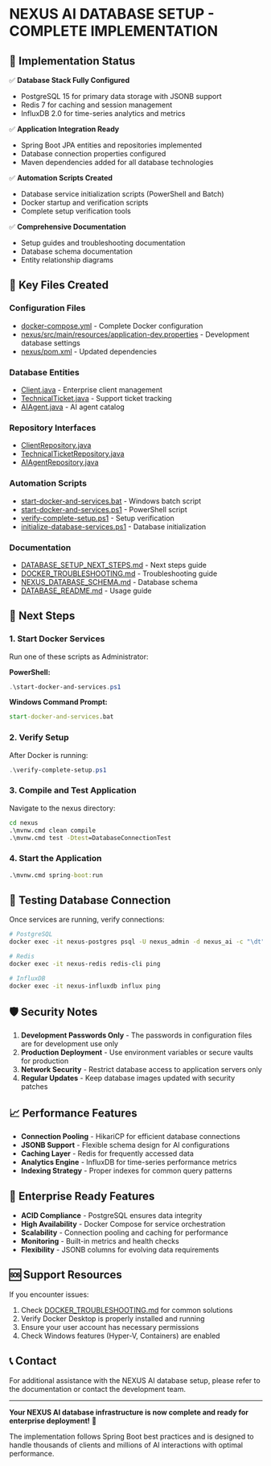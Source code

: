 # NEXUS AI DATABASE SETUP - COMPLETE IMPLEMENTATION

## 🎉 Implementation Status

✅ **Database Stack Fully Configured**
- PostgreSQL 15 for primary data storage with JSONB support
- Redis 7 for caching and session management
- InfluxDB 2.0 for time-series analytics and metrics

✅ **Application Integration Ready**
- Spring Boot JPA entities and repositories implemented
- Database connection properties configured
- Maven dependencies added for all database technologies

✅ **Automation Scripts Created**
- Database service initialization scripts (PowerShell and Batch)
- Docker startup and verification scripts
- Complete setup verification tools

✅ **Comprehensive Documentation**
- Setup guides and troubleshooting documentation
- Database schema documentation
- Entity relationship diagrams

## 📁 Key Files Created

### Configuration Files
- [docker-compose.yml](file://d:\OneDrive\Desktop\Boozer_App_Main\docker-compose.yml) - Complete Docker configuration
- [nexus/src/main/resources/application-dev.properties](file://d:\OneDrive\Desktop\Boozer_App_Main\nexus\src\main\resources\application-dev.properties) - Development database settings
- [nexus/pom.xml](file://d:\OneDrive\Desktop\Boozer_App_Main\nexus\pom.xml) - Updated dependencies

### Database Entities
- [Client.java](file://d:\OneDrive\Desktop\Boozer_App_Main\nexus\src\main\java\com\boozer\nexus\entities\Client.java) - Enterprise client management
- [TechnicalTicket.java](file://d:\OneDrive\Desktop\Boozer_App_Main\nexus\src\main\java\com\boozer\nexus\entities/TechnicalTicket.java) - Support ticket tracking
- [AIAgent.java](file://d:\OneDrive\Desktop\Boozer_App_Main\nexus\src\main\java\com\boozer\nexus\entities\AIAgent.java) - AI agent catalog

### Repository Interfaces
- [ClientRepository.java](file://d:\OneDrive\Desktop\Boozer_App_Main\nexus\src\main\java\com\boozer\nexus\repositories\ClientRepository.java)
- [TechnicalTicketRepository.java](file://d:\OneDrive\Desktop\Boozer_App_Main\nexus\src\main\java\com\boozer\nexus\repositories\TechnicalTicketRepository.java)
- [AIAgentRepository.java](file://d:\OneDrive\Desktop\Boozer_App_Main\nexus\src\main\java\com\boozer\nexus\repositories\AIAgentRepository.java)

### Automation Scripts
- [start-docker-and-services.bat](file://d:\OneDrive\Desktop\Boozer_App_Main\start-docker-and-services.bat) - Windows batch script
- [start-docker-and-services.ps1](file://d:\OneDrive\Desktop\Boozer_App_Main\start-docker-and-services.ps1) - PowerShell script
- [verify-complete-setup.ps1](file://d:\OneDrive\Desktop\Boozer_App_Main\verify-complete-setup.ps1) - Setup verification
- [initialize-database-services.ps1](file://d:\OneDrive\Desktop\Boozer_App_Main\initialize-database-services.ps1) - Database initialization

### Documentation
- [DATABASE_SETUP_NEXT_STEPS.md](file://d:\OneDrive\Desktop\Boozer_App_Main\DATABASE_SETUP_NEXT_STEPS.md) - Next steps guide
- [DOCKER_TROUBLESHOOTING.md](file://d:\OneDrive\Desktop\Boozer_App_Main\DOCKER_TROUBLESHOOTING.md) - Troubleshooting guide
- [NEXUS_DATABASE_SCHEMA.md](file://d:\OneDrive\Desktop\Boozer_App_Main\NEXUS_DATABASE_SCHEMA.md) - Database schema
- [DATABASE_README.md](file://d:\OneDrive\Desktop\Boozer_App_Main\DATABASE_README.md) - Usage guide

## 🚀 Next Steps

### 1. Start Docker Services

Run one of these scripts as Administrator:

**PowerShell:**
```powershell
.\start-docker-and-services.ps1
```

**Windows Command Prompt:**
```cmd
start-docker-and-services.bat
```

### 2. Verify Setup

After Docker is running:
```powershell
.\verify-complete-setup.ps1
```

### 3. Compile and Test Application

Navigate to the nexus directory:
```cmd
cd nexus
.\mvnw.cmd clean compile
.\mvnw.cmd test -Dtest=DatabaseConnectionTest
```

### 4. Start the Application

```cmd
.\mvnw.cmd spring-boot:run
```

## 🧪 Testing Database Connection

Once services are running, verify connections:

```bash
# PostgreSQL
docker exec -it nexus-postgres psql -U nexus_admin -d nexus_ai -c "\dt"

# Redis
docker exec -it nexus-redis redis-cli ping

# InfluxDB
docker exec -it nexus-influxdb influx ping
```

## 🛡️ Security Notes

1. **Development Passwords Only** - The passwords in configuration files are for development use only
2. **Production Deployment** - Use environment variables or secure vaults for production
3. **Network Security** - Restrict database access to application servers only
4. **Regular Updates** - Keep database images updated with security patches

## 📈 Performance Features

- **Connection Pooling** - HikariCP for efficient database connections
- **JSONB Support** - Flexible schema design for AI configurations
- **Caching Layer** - Redis for frequently accessed data
- **Analytics Engine** - InfluxDB for time-series performance metrics
- **Indexing Strategy** - Proper indexes for common query patterns

## 🎯 Enterprise Ready Features

- **ACID Compliance** - PostgreSQL ensures data integrity
- **High Availability** - Docker Compose for service orchestration
- **Scalability** - Connection pooling and caching for performance
- **Monitoring** - Built-in metrics and health checks
- **Flexibility** - JSONB columns for evolving data requirements

## 🆘 Support Resources

If you encounter issues:

1. Check [DOCKER_TROUBLESHOOTING.md](file://d:\OneDrive\Desktop\Boozer_App_Main\DOCKER_TROUBLESHOOTING.md) for common solutions
2. Verify Docker Desktop is properly installed and running
3. Ensure your user account has necessary permissions
4. Check Windows features (Hyper-V, Containers) are enabled

## 📞 Contact

For additional assistance with the NEXUS AI database setup, please refer to the documentation or contact the development team.

---

**Your NEXUS AI database infrastructure is now complete and ready for enterprise deployment!** 🚀

The implementation follows Spring Boot best practices and is designed to handle thousands of clients and millions of AI interactions with optimal performance.